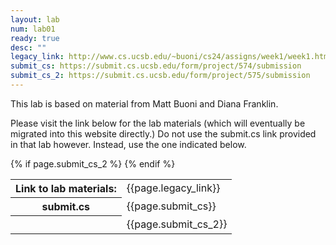 ```yaml
---
layout: lab
num: lab01
ready: true
desc: ""
legacy_link: http://www.cs.ucsb.edu/~buoni/cs24/assigns/week1/week1.html
submit_cs: https://submit.cs.ucsb.edu/form/project/574/submission
submit_cs_2: https://submit.cs.ucsb.edu/form/project/575/submission
---
```


This lab is based on material from Matt Buoni and Diana Franklin.

Please visit the link below for the lab materials (which will eventually
be migrated into this website directly.)   Do not use the submit.cs link
provided in that lab however.  Instead, use the one indicated below.

<table>
<tr><th>Link to lab materials:</th><td>{{page.legacy_link}}</td></tr>
<tr><th>submit.cs</th><td>{{page.submit_cs}}</td></tr>
{% if page.submit_cs_2 %}
<tr><th>&nbsp;</th><td>{{page.submit_cs_2}}</td></tr>
{% endif %}
</table>


